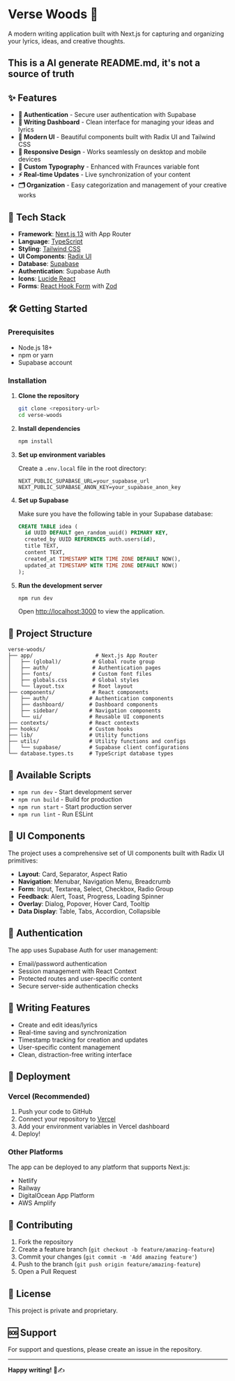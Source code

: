 

# Verse Woods 🌲

A modern writing application built with Next.js for capturing and organizing your lyrics, ideas, and creative thoughts.

## This is a AI generate README.md, it's not a source of truth

## ✨ Features

- **🔐 Authentication** - Secure user authentication with Supabase
- **📝 Writing Dashboard** - Clean interface for managing your ideas and lyrics
- **🎨 Modern UI** - Beautiful components built with Radix UI and Tailwind CSS
- **📱 Responsive Design** - Works seamlessly on desktop and mobile devices
- **🌙 Custom Typography** - Enhanced with Fraunces variable font
- **⚡ Real-time Updates** - Live synchronization of your content
- **🗂️ Organization** - Easy categorization and management of your creative works

## 🚀 Tech Stack

- **Framework**: [Next.js 13](https://nextjs.org/) with App Router
- **Language**: [TypeScript](https://www.typescriptlang.org/)
- **Styling**: [Tailwind CSS](https://tailwindcss.com/)
- **UI Components**: [Radix UI](https://www.radix-ui.com/)
- **Database**: [Supabase](https://supabase.com/)
- **Authentication**: Supabase Auth
- **Icons**: [Lucide React](https://lucide.dev/)
- **Forms**: [React Hook Form](https://react-hook-form.com/) with [Zod](https://zod.dev/)

## 🛠️ Getting Started

### Prerequisites

- Node.js 18+ 
- npm or yarn
- Supabase account

### Installation

1. **Clone the repository**
   ```bash
   git clone <repository-url>
   cd verse-woods
   ```

2. **Install dependencies**
   ```bash
   npm install
   ```

3. **Set up environment variables**
   
   Create a `.env.local` file in the root directory:
   ```env
   NEXT_PUBLIC_SUPABASE_URL=your_supabase_url
   NEXT_PUBLIC_SUPABASE_ANON_KEY=your_supabase_anon_key
   ```

4. **Set up Supabase**
   
   Make sure you have the following table in your Supabase database:
   ```sql
   CREATE TABLE idea (
     id UUID DEFAULT gen_random_uuid() PRIMARY KEY,
     created_by UUID REFERENCES auth.users(id),
     title TEXT,
     content TEXT,
     created_at TIMESTAMP WITH TIME ZONE DEFAULT NOW(),
     updated_at TIMESTAMP WITH TIME ZONE DEFAULT NOW()
   );
   ```

5. **Run the development server**
   ```bash
   npm run dev
   ```

   Open [http://localhost:3000](http://localhost:3000) to view the application.

## 📁 Project Structure

```
verse-woods/
├── app/                    # Next.js App Router
│   ├── (global)/          # Global route group
│   ├── auth/              # Authentication pages
│   ├── fonts/             # Custom font files
│   ├── globals.css        # Global styles
│   └── layout.tsx         # Root layout
├── components/            # React components
│   ├── auth/             # Authentication components
│   ├── dashboard/        # Dashboard components
│   ├── sidebar/          # Navigation components
│   └── ui/               # Reusable UI components
├── contexts/             # React contexts
├── hooks/                # Custom hooks
├── lib/                  # Utility functions
├── utils/                # Utility functions and configs
│   └── supabase/         # Supabase client configurations
└── database.types.ts     # TypeScript database types
```

## 🔧 Available Scripts

- `npm run dev` - Start development server
- `npm run build` - Build for production
- `npm run start` - Start production server
- `npm run lint` - Run ESLint

## 🎨 UI Components

The project uses a comprehensive set of UI components built with Radix UI primitives:

- **Layout**: Card, Separator, Aspect Ratio
- **Navigation**: Menubar, Navigation Menu, Breadcrumb
- **Form**: Input, Textarea, Select, Checkbox, Radio Group
- **Feedback**: Alert, Toast, Progress, Loading Spinner
- **Overlay**: Dialog, Popover, Hover Card, Tooltip
- **Data Display**: Table, Tabs, Accordion, Collapsible

## 🔐 Authentication

The app uses Supabase Auth for user management:

- Email/password authentication
- Session management with React Context
- Protected routes and user-specific content
- Secure server-side authentication checks

## 📝 Writing Features

- Create and edit ideas/lyrics
- Real-time saving and synchronization
- Timestamp tracking for creation and updates
- User-specific content management
- Clean, distraction-free writing interface

## 🚀 Deployment

### Vercel (Recommended)

1. Push your code to GitHub
2. Connect your repository to [Vercel](https://vercel.com)
3. Add your environment variables in Vercel dashboard
4. Deploy!

### Other Platforms

The app can be deployed to any platform that supports Next.js:

- Netlify
- Railway
- DigitalOcean App Platform
- AWS Amplify

## 🤝 Contributing

1. Fork the repository
2. Create a feature branch (`git checkout -b feature/amazing-feature`)
3. Commit your changes (`git commit -m 'Add amazing feature'`)
4. Push to the branch (`git push origin feature/amazing-feature`)
5. Open a Pull Request

## 📄 License

This project is private and proprietary.

## 🆘 Support

For support and questions, please create an issue in the repository.

---

**Happy writing!** 🌲✍️ 